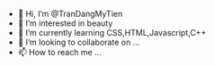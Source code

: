 - 👋 Hi, I’m @TranDangMyTien
- 👀 I’m interested in beauty
- 🌱 I’m currently learning CSS,HTML,Javascript,C++
- 💞️ I’m looking to collaborate on ...
- 📫 How to reach me ...

<!---
TranDangMyTien/TranDangMyTien is a ✨ special ✨ repository because its `README.md` (this file) appears on your GitHub profile.
You can click the Preview link to take a look at your changes.
--->
